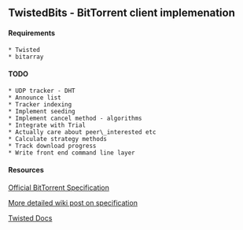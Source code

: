 ## TwistedBits - BitTorrent client implemenation

#### Requirements
    * Twisted
    * bitarray

#### TODO
    * UDP tracker - DHT
    * Announce list
    * Tracker indexing
    * Implement seeding
    * Implement cancel method - algorithms
    * Integrate with Trial
    * Actually care about peer\_interested etc
    * Calculate strategy methods
    * Track download progress
    * Write front end command line layer

#### Resources

[Official BitTorrent Specification](http://wwww.bittorrent.org/beps/bep_0003.html')

[More detailed wiki post on specification](http://wiki.theory.org/BitTorrentSpecification)

[Twisted Docs](http://twistedmatrix.com/documents/current/)
